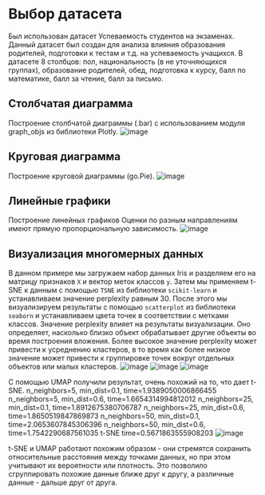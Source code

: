 # Выбор датасета
Был использован датасет Успеваемость студентов на экзаменах. Данный датасет был создан для анализа влияния образования родителей, подготовки к тестам и т.д. на успеваемость учащихся. В датасете 8 столбцов: пол, национальность (в не уточняющихся группах), образование родителей, обед, подготовка к курсу, балл по математике, балл за чтение, балл за письмо.

## Столбчатая диаграмма
Построение столбчатой диаграммы (.bar) с использованием модуля graph_objs из библиотеки Plotly.
![image](https://github.com/antaress-s/BigData/assets/77542922/e11a6c8d-69b8-415a-aa29-0bf4d7d9a833)

## Круговая диаграмма
Построение круговой диаграммы (go.Pie).
![image](https://github.com/antaress-s/BigData/assets/77542922/772f1927-e81a-4a01-a301-57a2cdf6e37a)

## Линейные графики
Построение линейных графиков
Оценки по разным направлениям имеют прямую пропорциональную зависимость.
![image](https://github.com/antaress-s/BigData/assets/77542922/c8d9001a-b4ae-4351-93cf-6566a4adfd25)

## Визуализация многомерных данных
В данном примере мы загружаем набор данных Iris и разделяем его на матрицу признаков `X` и вектор меток классов `y`. Затем мы применяем t-SNE к данным с помощью `TSNE` из библиотеки `scikit-learn` и устанавливаем значение perplexity равным 30. После этого мы визуализируем результаты с помощью `scatterplot` из библиотеки `seaborn` и устанавливаем цвета точек в соответствии с метками классов. Значение perplexity влияет на результаты визуализации. Оно определяет, насколько близко объект обрабатывает другие объекты во время построения вложения. Более высокое значение perplexity может привести к усреднению кластеров, в то время как более низкое значение может привести к группировке точек вокруг отдельных объектов или малых кластеров.
![image](https://github.com/antaress-s/BigData/assets/77542922/179c06e1-8aef-4a08-a3de-9d09798ea6f0)
![image](https://github.com/antaress-s/BigData/assets/77542922/4fc82f6b-c575-4bfb-842f-16c22f8273cb)
![image](https://github.com/antaress-s/BigData/assets/77542922/0e946aa3-64c2-49d7-b3cd-316a40946075)

С помощью UMAP получили результат, очень похожий на то, что дает t-SNE. 
n_neighbors=5, min_dist=0.1, time=1.9389050006866455
n_neighbors=5, min_dist=0.6, time=1.6654314994812012
n_neighbors=25, min_dist=0.1, time=1.8912675380706787
n_neighbors=25, min_dist=0.6, time=1.8650519847869873
n_neighbors=50, min_dist=0.1, time=2.0653607845306396
n_neighbors=50, min_dist=0.6, time=1.7542290687561035
t-SNE time=0.5671863555908203
![image](https://github.com/antaress-s/BigData/assets/77542922/edf241c4-8a68-4665-bda6-0cbebfe4ec4d)

t-SNE и UMAP работают похожим образом - они стремятся сохранить относительные расстояния между точками данных, но при этом учитывают их вероятности или плотность. Это позволило сгруппировать похожие данные ближе друг к другу, а различные данные - дальше друг от друга.
